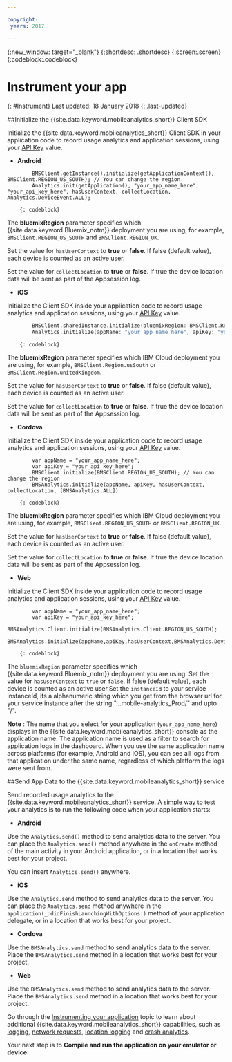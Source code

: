 ```yaml
---

copyright:
 years: 2017

---
```


{:new_window: target="_blank"}
{:shortdesc: .shortdesc}
{:screen:.screen}
{:codeblock:.codeblock}

# Instrument your app
{: #Instrument}
Last updated: 18 January 2018
{: .last-updated}

##Initialize the {{site.data.keyword.mobileanalytics_short}} Client SDK 

Initialize the {{site.data.keyword.mobileanalytics_short}} Client SDK in your application code to record usage analytics and application sessions, using your [API Key](/docs/services/mobileanalytics/sdk.html#analytics-clientkey) value.	
	
- **Android**
	
```
		BMSClient.getInstance().initialize(getApplicationContext(), BMSClient.REGION_US_SOUTH); // You can change the region
		Analytics.init(getApplication(), "your_app_name_here", "your_api_key_here", hasUserContext, collectLocation, Analytics.DeviceEvent.ALL);
```
		{: codeblock}
	    
The **bluemixRegion** parameter specifies which {{site.data.keyword.Bluemix_notm}} deployment you are using, for example, `BMSClient.REGION_US_SOUTH` and `BMSClient.REGION_UK`. 
	    
	    
Set the value for `hasUserContext` to **true** or **false**. If false (default value), each device is counted as an active user.
		
Set the value for `collectLocation` to **true** or **false**. If true the device location data will be sent as part of the Appsession log. 

- **iOS**
	  
Initialize the Client SDK inside your application code to record usage analytics and application sessions, using your [API Key](/docs/services/mobileanalytics/sdk.html#analytics-clientkey) value.
		
```Swift
		BMSClient.sharedInstance.initialize(bluemixRegion: BMSClient.Region.usSouth) // You can change the region
		Analytics.initialize(appName: "your_app_name_here", apiKey: "your_api_key_here", hasUserContext: false, collectLocation: true, deviceEvents: deviceEvents: .lifecycle, .network)
```
		{: codeblock}
				
The **bluemixRegion** parameter specifies which IBM Cloud deployment you are using, for example, `BMSClient.Region.usSouth` or `BMSClient.Region.unitedKingdom`.
		
	 
Set the value for `hasUserContext` to **true** or **false**. If false (default value), each device is counted as an active user.
		
Set the value for `collectLocation` to **true** or **false**. If true the device location data will be sent as part of the Appsession log. 
	
- **Cordova**
		
Initialize the Client SDK inside your application code to record usage analytics and application sessions, using your [API Key](/docs/services/mobileanalytics/sdk.html#analytics-clientkey) value.
		
```
		var appName = "your_app_name_here";
		var apiKey = "your_api_key_here";
		BMSClient.initialize(BMSClient.REGION_US_SOUTH); // You can change the region
		BMSAnalytics.initialize(appName, apiKey, hasUserContext, collectLocation, [BMSAnalytics.ALL])
```
		{: codeblock}
		
The **bluemixRegion** parameter specifies which IBM Cloud deployment you are using, for example, `BMSClient.REGION_US_SOUTH` or `BMSClient.REGION_UK`.
		
Set the value for `hasUserContext` to **true** or **false**. If false (default value), each device is counted as an active user.
		
Set the value for `collectLocation` to **true** or **false**. If true the device location data will be sent as part of the Appsession log.
    
- **Web**
		
Initialize the Client SDK inside your application code to record usage analytics and application sessions, using your [API Key](/docs/services/mobileanalytics/sdk.html#analytics-clientkey) value.
		
```
		var appName = "your_app_name_here";
		var apiKey = "your_api_key_here";
		BMSAnalytics.Client.initialize(BMSAnalytics.Client.REGION_US_SOUTH);
		BMSAnalytics.initialize(appName,apiKey,hasUserContext,BMSAnalytics.DeviceEvents.ALL,instanceId);
``` 
		{: codeblock}

The `bluemixRegion` parameter specifies which {{site.data.keyword.Bluemix_notm}} deployment you are using. Set the value for `hasUserContext` to `true` or `false`. If false (default value), each device is counted as an active user.Set the `instanceId` to your service instanceId, its a alphanumeric string which you get from the browser url for your service instance after the string "...mobile-analytics_Prod/"  and upto "/". 

**Note** : The name that you select for your application (`your_app_name_here`) displays in the {{site.data.keyword.mobileanalytics_short}} console as the application name. The application name is used as a filter to search for application logs in the dashboard. When you use the same application name across platforms (for example, Android and iOS), you can see all logs from that application under the same name, regardless of which platform the logs were sent from.

##Send App Data to the {{site.data.keyword.mobileanalytics_short}} service

Send recorded usage analytics to the {{site.data.keyword.mobileanalytics_short}} service. A simple way to test your analytics is to run the following code when your application starts:


- **Android**
	
Use the `Analytics.send()` method to send analytics data to the server. You can place the `Analytics.send()` method anywhere in the `onCreate` method of the main activity in your Android application, or in a location that works best for your project. 
	
You can insert `Analytics.send()` anywhere.
	
- **iOS**
	
Use the `Analytics.send` method to send analytics data to the server. You can place the `Analytics.send` method anywhere in the `application(_:didFinishLaunchingWithOptions:)` method of your application delegate, or in a location that works best for your project. 
	
- **Cordova**
		
Use the `BMSAnalytics.send` method to send analytics data to the server. Place the `BMSAnalytics.send` method in a location that works best for your project.
		
- **Web**
		
Use the `BMSAnalytics.send` method to send analytics data to the server. Place the `BMSAnalytics.send` method in a location that works best for your project. 
		



Go through the [Instrumenting your application](/docs/services/mobileanalytics/sdk.html) topic to learn about additional {{site.data.keyword.mobileanalytics_short}} capabilities, such as [logging](/docs/services/mobileanalytics/sdk.html#app-monitoring-logger), [network requests](/docs/services/mobileanalytics/sdk.html#network-requests), [location logging](/docs/services/mobileanalytics/sdk.html#location-logging) and [crash analytics](/docs/services/mobileanalytics/sdk.html#report-crash-analytics).


Your next step is to **Compile and run the application on your emulator or device**.